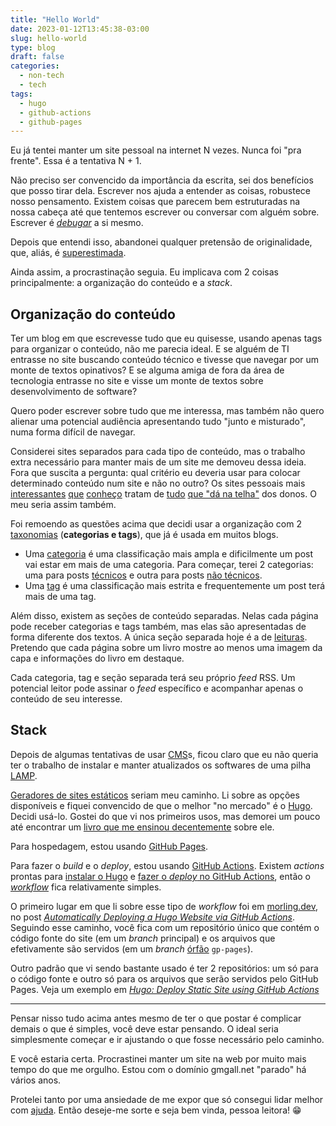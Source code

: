 ```yaml
---
title: "Hello World"
date: 2023-01-12T13:45:38-03:00
slug: hello-world
type: blog
draft: false
categories:
  - non-tech
  - tech
tags:
  - hugo
  - github-actions
  - github-pages
---
```

Eu já tentei manter um site pessoal na internet N vezes. Nunca foi "pra frente". Essa é a tentativa N + 1.

Não preciso ser convencido da importância da escrita, sei dos benefícios que posso tirar dela. Escrever nos ajuda a entender as coisas, robustece nosso pensamento. Existem coisas que parecem bem estruturadas na nossa cabeça até que tentemos escrever ou conversar com alguém sobre. Escrever é [*debugar*](https://en.wikipedia.org/wiki/Debugging) a si mesmo.

Depois que entendi isso, abandonei qualquer pretensão de originalidade, que, aliás, é [superestimada](https://guzey.com/personal/why-have-a-blog/#but-i-dont-have-anything-original-to-say-and-i-would-be-just-repeating-things-said-elsewhere-on-the-internet).

Ainda assim, a procrastinação seguia. Eu implicava com 2 coisas principalmente: a organização do conteúdo e a *stack*.

## Organização do conteúdo

Ter um blog em que escrevesse tudo que eu quisesse, usando apenas tags para organizar o conteúdo, não me parecia ideal. E se alguém de TI entrasse no site buscando conteúdo técnico e tivesse que navegar por um monte de textos opinativos? E se alguma amiga de fora da área de tecnologia entrasse no site e visse um monte de textos sobre desenvolvimento de software?

Quero poder escrever sobre tudo que me interessa, mas também não quero alienar uma potencial audiência apresentando tudo "junto e misturado", numa forma difícil de navegar.

Considerei sites separados para cada tipo de conteúdo, mas o trabalho extra necessário para manter mais de um site me demoveu dessa ideia. Fora que suscita a pergunta: qual critério eu deveria usar para colocar determinado conteúdo num site e não no outro? Os sites pessoais mais [interessantes](https://aurelio.net/) [que](https://epxx.co/) [conheço](https://thobias.org/) tratam de [tudo](https://epxx.co/artigos/index_pens.html) [que "dá na telha"](https://aurelio.net/fvm/) dos donos. O meu seria assim também.

Foi remoendo as questões acima que decidi usar a organização com 2 [taxonomias](https://gohugo.io/content-management/taxonomies/) (**categorias e tags**), que já é usada em muitos blogs.

- Uma [categoria](/categories) é uma classificação mais ampla e dificilmente um post vai estar em mais de uma categoria. Para começar, terei 2 categorias: uma para posts [técnicos](/categories/tech) e outra para posts [não técnicos](/categories/non-tech).
- Uma [tag](/tags) é uma classificação mais estrita e frequentemente um post terá mais de uma tag.

Além disso, existem as seções de conteúdo separadas. Nelas cada página pode receber categorias e tags também, mas elas são apresentadas de forma diferente dos textos. A única seção separada hoje é a de [leituras](/books). Pretendo que cada página sobre um livro mostre ao menos uma imagem da capa e informações do livro em destaque.

Cada categoria, tag e seção separada terá seu próprio *feed* RSS. Um potencial leitor pode assinar o *feed* específico e acompanhar apenas o conteúdo de seu interesse.

## Stack

Depois de algumas tentativas de usar [CMS](https://en.wikipedia.org/wiki/Content_management_system)s, ficou claro que eu não queria ter o trabalho de instalar e manter atualizados os softwares de uma pilha [LAMP](https://en.wikipedia.org/wiki/LAMP_(software_bundle)).

[Geradores de sites estáticos](https://en.wikipedia.org/wiki/Static_site_generator) seriam meu caminho. Li sobre as opções disponíveis e fiquei convencido de que o melhor "no mercado" é o [Hugo](https://gohugo.io/). Decidi usá-lo. Gostei do que vi nos primeiros usos, mas demorei um pouco até encontrar um [livro que me ensinou decentemente](https://www.pragprog.com/titles/bhhugo/build-websites-with-hugo/) sobre ele.

Para hospedagem, estou usando [GitHub Pages](https://pages.github.com/).

Para fazer o *build* e o *deploy*, estou usando [GitHub Actions](https://github.com/features/actions). Existem *actions* prontas para [instalar o Hugo](https://github.com/marketplace/actions/hugo-setup) e [fazer o *deploy* no GitHub Actions](https://github.com/marketplace/actions/github-pages-action), então o [*workflow*](https://github.com/gmgall/gmgall.net/blob/main/.github/workflows/gh-pages-deployment.yml) fica relativamente simples.

O primeiro lugar em que li sobre esse tipo de *workflow* foi em [morling.dev](https://www.morling.dev), no post [*Automatically Deploying a Hugo Website via GitHub Actions*](https://www.morling.dev/blog/automatically-deploying-hugo-website-via-github-actions/). Seguindo esse caminho, você fica com um repositório único que contém o código fonte do site (em um *branch* principal) e os arquivos que efetivamente são servidos (em um *branch* [órfão](https://dev.to/mcaci/how-to-create-an-orphan-branch-in-git-35ac) `gp-pages`).

Outro padrão que vi sendo bastante usado é ter 2 repositórios: um só para o código fonte e outro só para os arquivos que serão servidos pelo GitHub Pages. Veja um exemplo em [*Hugo: Deploy Static Site using GitHub Actions*](https://ruddra.com/hugo-deploy-static-page-using-github-actions/)

----

Pensar nisso tudo acima antes mesmo de ter o que postar é complicar demais o que é simples, você deve estar pensando. O ideal seria simplesmente começar e ir ajustando o que fosse necessário pelo caminho.

E você estaria certa. Procrastinei manter um site na web por muito mais tempo do que me orgulho. Estou com o domínio gmgall.net "parado" há vários anos.

Protelei tanto por uma ansiedade de me expor que só consegui lidar melhor com [ajuda](https://pt.wikipedia.org/wiki/Psicoterapia). Então deseje-me sorte e seja bem vinda, pessoa leitora! 😁
